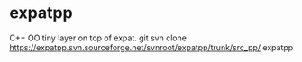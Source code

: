 expatpp
=======

C++ OO tiny layer on top of expat. git svn clone https://expatpp.svn.sourceforge.net/svnroot/expatpp/trunk/src_pp/ expatpp